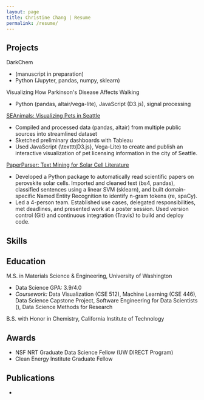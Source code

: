 ```yaml
---
layout: page
title: Christine Chang | Resume
permalink: /resume/
---
```

## Projects

DarkChem
* (manuscript in preparation)
* Python (Jupyter, pandas, numpy, sklearn)

Visualizing How Parkinson's Disease Affects Walking
* Python (pandas, altair/vega-lite), JavaScript (D3.js), signal processing

[SEAnimals: Visualizing Pets in Seattle](cse512-19s.github.io/A3-SEAnimals/)
* Compiled and processed data (pandas, altair) from multiple public sources into
 streamlined dataset
* Sketched preliminary dashboards with Tableau
* Used JavaScript (\texttt{D3.js}, Vega-Lite) to create and publish an
interactive visualization of pet licensing information in the city of Seattle.

[PaperParser: Text Mining for Solar Cell Literature](github.com/paper-parser/)
* Developed a Python package to automatically read scientific papers on
perovskite solar cells. Imported and cleaned text (bs4, pandas), classified
sentences using a linear SVM (sklearn), and built domain-specific Named Entity
Recognition to identify n-gram tokens (re, spaCy).
* Led a 4-person team. Established use cases, delegated responsibilities, met
deadlines, and presented work at a poster session. Used version control (Git)
and continuous integration (Travis) to build and deploy code.

## Skills

## Education

M.S. in Materials Science & Engineering, University of Washington
* Data Science GPA: 3.9/4.0
* _Coursework:_ Data Visualization (CSE 512), Machine Learning (CSE 446),
Data Science Capstone Project, Software Engineering for Data Scientists (),
Data Science Methods for Research

B.S. with Honor in Chemistry, California Institute of Technology

## Awards

* NSF NRT Graduate Data Science Fellow (UW DIRECT Program)
* Clean Energy Institute Graduate Fellow

## Publications

*
